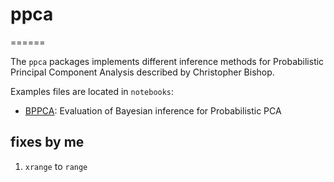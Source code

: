 # ppca
======

The `ppca` packages implements different inference methods for Probabilistic Principal Component Analysis described by Christopher Bishop. 

Examples files are located in `notebooks`:
* [BPPCA](http://nbviewer.ipython.org/github/cangermueller/ppca/blob/master/notebooks/bppca.ipynb): Evaluation of Bayesian inference for Probabilistic PCA

## fixes by me
1. `xrange` to `range`